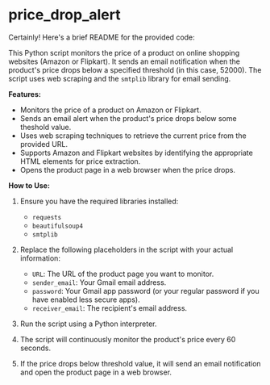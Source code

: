# price_drop_alert
Certainly! Here's a brief README for the provided code:

This Python script monitors the price of a product on online shopping websites (Amazon or Flipkart). 
It sends an email notification when the product's price drops below a specified threshold (in this case, 52000). 
The script uses web scraping and the `smtplib` library for email sending.

**Features:**

- Monitors the price of a product on Amazon or Flipkart.
- Sends an email alert when the product's price drops below some theshold value.
- Uses web scraping techniques to retrieve the current price from the provided URL.
- Supports Amazon and Flipkart websites by identifying the appropriate HTML elements for price extraction.
- Opens the product page in a web browser when the price drops.

**How to Use:**

1. Ensure you have the required libraries installed:
   - `requests`
   - `beautifulsoup4`
   - `smtplib`

2. Replace the following placeholders in the script with your actual information:
   - `URL`: The URL of the product page you want to monitor.
   - `sender_email`: Your Gmail email address.
   - `password`: Your Gmail app password (or your regular password if you have enabled less secure apps).
   - `receiver_email`: The recipient's email address.

3. Run the script using a Python interpreter.

4. The script will continuously monitor the product's price every 60 seconds.
5. If the price drops below threshold value, it will send an email notification and open the product page in a web browser.


